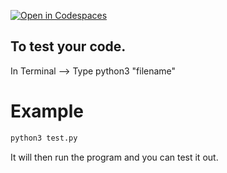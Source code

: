 [![Open in Codespaces](https://classroom.github.com/assets/launch-codespace-2972f46106e565e64193e422d61a12cf1da4916b45550586e14ef0a7c637dd04.svg)](https://classroom.github.com/open-in-codespaces?assignment_repo_id=17637683)
## To test your code.

In Terminal --> Type python3 "filename"

# Example
```python
python3 test.py
```

It will then run the program and you can test it out.
